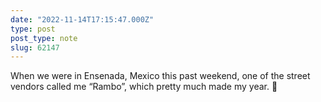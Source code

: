 ```yaml
---
date: "2022-11-14T17:15:47.000Z"
type: post 
post_type: note
slug: 62147
---
```

When we were in Ensenada, Mexico this past weekend, one of the street vendors called me “Rambo”, which pretty much made my year. 💪
